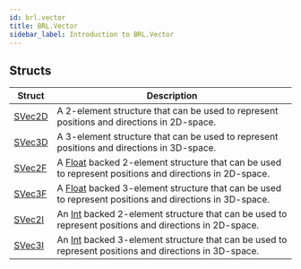 ```yaml
---
id: brl.vector
title: BRL.Vector
sidebar_label: Introduction to BRL.Vector
---
```



## Structs
| Struct | Description |
|---|---|
| [SVec2D](../../brl/brl.vector/svec2d) | A 2-element structure that can be used to represent positions and directions in 2D-space. |
| [SVec3D](../../brl/brl.vector/svec3d) | A 3-element structure that can be used to represent positions and directions in 3D-space. |
| [SVec2F](../../brl/brl.vector/svec2f) | A [Float](../../brl/brl.blitz/#float) backed 2-element structure that can be used to represent positions and directions in 2D-space. |
| [SVec3F](../../brl/brl.vector/svec3f) | A [Float](../../brl/brl.blitz/#float) backed 3-element structure that can be used to represent positions and directions in 3D-space. |
| [SVec2I](../../brl/brl.vector/svec2i) | An [Int](../../brl/brl.blitz/#int) backed 2-element structure that can be used to represent positions and directions in 2D-space. |
| [SVec3I](../../brl/brl.vector/svec3i) | An [Int](../../brl/brl.blitz/#int) backed 3-element structure that can be used to represent positions and directions in 3D-space. |

